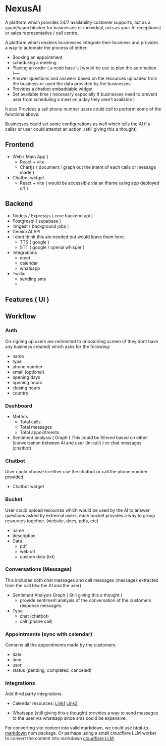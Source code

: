 # NexusAI

A platform which provides 24/7 availability customer supports, act as a spam/scam blocker for businesses or individual, acts as your AI receptionist or sales representative / call centre.

A platform which enables businesses integrate their business and provides a way to automate the process of either:

- Booking an appointment
- scheduling a meeting
- Placing an order ( a node base UI would be use to plan the automation. )~~
- Answer questions and answers based on the resources uploaded from the business or used the data provided by the businesses
- Provides a chatbot embaddable widget
- Set available time ( necessary especially if businesses need to prevent user from scheduling a meet on a day they aren’t available )

It also Provides a sell phone number users could call to perform some of the functions above.

Businesses could set some configurations as well which tells the AI if a caller or user could attempt an action. (still giving this a thought)

## Frontend

- Web ( Main App )
  - React + vite
  - Chartjs ( document / graph out the intent of each calls or message made )
- Chatbot widget
  - React + vite ( would be accessible via an iframe using app deployed url )

## Backend

- Nodejs / Expressjs ( core backend api )
- Postgresql ( supabase )
- Inngest ( background jobs )
- Gemini AI API
- I dont think this are needed but would leave them here.
  - TTS ( google )
  - STT ( google / openai whisper )
- Integrations
  - meet
  - calendar
  - whatsapp
- Twillio
  - sending sms
  -

## Features ( UI )

## Workflow

### Auth

On signing up users are redirected to onboarding screen (if they dont have any business created) which asks for the following:

- name
- type
- phone number
- email (optional)
- opening days
- opening hours
- closing hours
- country

### Dashboard

- Metrics
  - Total calls
  - Total messages
  - Total appointments
- Sentiment analysis ( Graph )
  This could be filtered based on either (conversation between AI and user (in-call) ) or chat messages (chatbot)

### Chatbot

User could choose to either use the chatbot or call the phone number provided.

- Chatbot widget

### Bucket

User could upload resources which would be used by the AI to answer questions asked by extrernal users. each bucket provides a way to group resources together. (website, docs, pdfs, etc)

- name
- description
- Data
  - pdf
  - web url
  - custom data (txt)

### Conversations (Messages)

This includes both chat messages and call messages (messages extracted from the call btw the AI and the user)

- Sentiment Analysis Graph ( Still giving this a thought )
  - provide sentiment analysis of the conversation of the customers response messages.
- Type
  - chat (chatbot)
  - call (phone call)

### Appointments (sync with calendar)

Contains all the appointments made by the customers.

- date
- time
- user
- status (pending, completed, canceled)

### Integrations

Add third party integrations.

- Calendar
  resources:
  [Link1](https://stackoverflow.com/questions/75785196/create-a-google-calendar-event-with-a-specified-google-meet-id-conferencedata-c)
  [Link2](https://chatgpt.com/share/bbbe4e27-6e20-457b-9f85-057cba444cba)

- Whatsapp (still giving this a thought)
  provides a way to send messages to the user via whatsapp since sms could be expensive.

For converting site content into valid markdown, we could use [html-to-markdown](https://github.com/mixmark-io/turndown) npm package. Or perhaps using a small cloudflare LLM worker to convert the content into markdown [cloudflare LLM](https://developers.cloudflare.com/workers-ai/models/qwen1.5-14b-chat-awq/)
